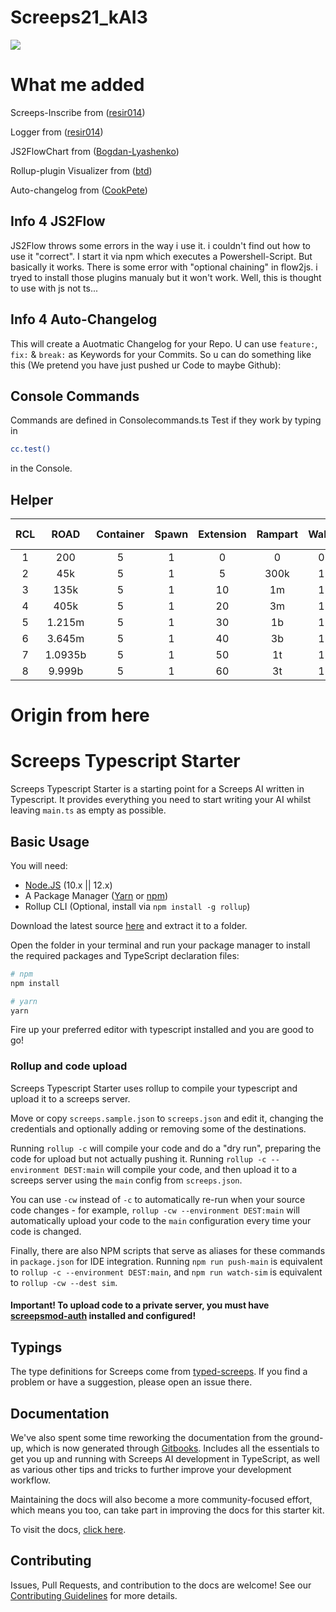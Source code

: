 # Screeps21_kAI3

![ ](https://screeps.com/images/logotype-animated.svg)

# What me added

Screeps-Inscribe from ([resir014](https://github.com/resir014/screeps-inscribe))

Logger from ([resir014](https://github.com/resir014/Stonehenge))

JS2FlowChart from ([Bogdan-Lyashenko](https://github.com/Bogdan-Lyashenko/js-code-to-svg-flowchart))

Rollup-plugin Visualizer from ([btd](https://github.com/btd/rollup-plugin-visualizer))

Auto-changelog from ([CookPete](https://github.com/CookPete/auto-changelog))

## Info 4 JS2Flow

JS2Flow throws some errors in the way i use it. i couldn't find out how to use it "correct". I start it via npm which executes a Powershell-Script. But basically it works. There is some error with "optional chaining" in flow2js. i tryed to install those plugins manualy but it won't work. Well, this is thought to use with js not ts...

## Info 4 Auto-Changelog

This will create a Auotmatic Changelog for your Repo. U can use `feature:`, `fix:` & `break:` as Keywords for your Commits. So u can do something like this (We pretend you have just pushed ur Code to maybe Github):

## Console Commands

Commands are defined in Consolecommands.ts
Test if they work by typing in

```bash
cc.test()
```

in the Console.

## Helper

| RCL |  ROAD   | Container | Spawn | Extension | Rampart | Walls | Tower | Storage | Link | Extrakt | Lab | Terminal | Observe | P-Spawn |
| :-: | :-----: | :-------: | :---: | :-------: | :-----: | :---: | :---: | :-----: | :--: | :-----: | :-: | :------: | :-----: | :-----: |
|  1  |   200   |     5     |   1   |     0     |    0    |   0   |   0   |    0    |  0   |    0    |  0  |    0     |    0    |    0    |
|  2  |   45k   |     5     |   1   |     5     |  300k   |   1   |   0   |    0    |  0   |    0    |  0  |    0     |    0    |    0    |
|  3  |  135k   |     5     |   1   |    10     |   1m    |   1   |   1   |    0    |  0   |    0    |  0  |    0     |    0    |    0    |
|  4  |  405k   |     5     |   1   |    20     |   3m    |   1   |   1   |    1    |  0   |    0    |  0  |    0     |    0    |    0    |
|  5  | 1.215m  |     5     |   1   |    30     |   1b    |   1   |   2   |    1    |  2   |    0    |  0  |    0     |    0    |    0    |
|  6  | 3.645m  |     5     |   1   |    40     |   3b    |   1   |   2   |    1    |  3   |    1    |  3  |    1     |    0    |    0    |
|  7  | 1.0935b |     5     |   1   |    50     |   1t    |   1   |   3   |    1    |  4   |    1    |  6  |    1     |    0    |    0    |
|  8  | 9.999b  |     5     |   1   |    60     |   3t    |   1   |   6   |    1    |  6   |    1    | 10  |    1     |    1    |    1    |

# Origin from here

# Screeps Typescript Starter

Screeps Typescript Starter is a starting point for a Screeps AI written in Typescript. It provides everything you need to start writing your AI whilst leaving `main.ts` as empty as possible.

## Basic Usage

You will need:

- [Node.JS](https://nodejs.org/en/download) (10.x || 12.x)
- A Package Manager ([Yarn](https://yarnpkg.com/en/docs/getting-started) or [npm](https://docs.npmjs.com/getting-started/installing-node))
- Rollup CLI (Optional, install via `npm install -g rollup`)

Download the latest source [here](https://github.com/screepers/screeps-typescript-starter/archive/master.zip) and extract it to a folder.

Open the folder in your terminal and run your package manager to install the required packages and TypeScript declaration files:

```bash
# npm
npm install

# yarn
yarn
```

Fire up your preferred editor with typescript installed and you are good to go!

### Rollup and code upload

Screeps Typescript Starter uses rollup to compile your typescript and upload it to a screeps server.

Move or copy `screeps.sample.json` to `screeps.json` and edit it, changing the credentials and optionally adding or removing some of the destinations.

Running `rollup -c` will compile your code and do a "dry run", preparing the code for upload but not actually pushing it. Running `rollup -c --environment DEST:main` will compile your code, and then upload it to a screeps server using the `main` config from `screeps.json`.

You can use `-cw` instead of `-c` to automatically re-run when your source code changes - for example, `rollup -cw --environment DEST:main` will automatically upload your code to the `main` configuration every time your code is changed.

Finally, there are also NPM scripts that serve as aliases for these commands in `package.json` for IDE integration. Running `npm run push-main` is equivalent to `rollup -c --environment DEST:main`, and `npm run watch-sim` is equivalent to `rollup -cw --dest sim`.

#### Important! To upload code to a private server, you must have [screepsmod-auth](https://github.com/ScreepsMods/screepsmod-auth) installed and configured!

## Typings

The type definitions for Screeps come from [typed-screeps](https://github.com/screepers/typed-screeps). If you find a problem or have a suggestion, please open an issue there.

## Documentation

We've also spent some time reworking the documentation from the ground-up, which is now generated through [Gitbooks](https://www.gitbook.com/). Includes all the essentials to get you up and running with Screeps AI development in TypeScript, as well as various other tips and tricks to further improve your development workflow.

Maintaining the docs will also become a more community-focused effort, which means you too, can take part in improving the docs for this starter kit.

To visit the docs, [click here](https://screepers.gitbook.io/screeps-typescript-starter/).

## Contributing

Issues, Pull Requests, and contribution to the docs are welcome! See our [Contributing Guidelines](CONTRIBUTING.md) for more details.
